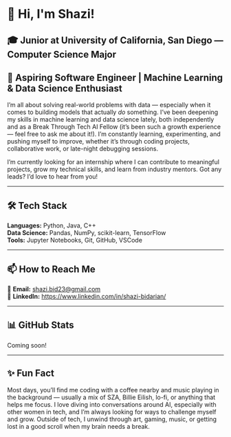 # 👋 Hi, I'm Shazi!

## 🎓 Junior at University of California, San Diego — Computer Science Major  
## 🔭 Aspiring Software Engineer | Machine Learning & Data Science Enthusiast

I’m all about solving real-world problems with data — especially when it comes to building models that actually *do* something. I’ve been deepening my skills in machine learning and data science lately, both independently and as a Break Through Tech AI Fellow (it’s been such a growth experience — feel free to ask me about it!). I’m constantly learning, experimenting, and pushing myself to improve, whether it’s through coding projects, collaborative work, or late-night debugging sessions.

I’m currently looking for an internship where I can contribute to meaningful projects, grow my technical skills, and learn from industry mentors. Got any leads? I’d love to hear from you!

---

## 🛠 Tech Stack

**Languages:** Python, Java, C++  
**Data Science:** Pandas, NumPy, scikit-learn, TensorFlow  
**Tools:** Jupyter Notebooks, Git, GitHub, VSCode

---

## 📫 How to Reach Me

📧 **Email:** shazi.bid23@gmail.com  
🔗 **LinkedIn:** https://www.linkedin.com/in/shazi-bidarian/

---

## 📊 GitHub Stats

Coming soon!

---

## ✨ Fun Fact

Most days, you’ll find me coding with a coffee nearby and music playing in the background — usually a mix of SZA, Billie Eilish, lo-fi, or anything that helps me focus. I love diving into conversations around AI, especially with other women in tech, and I’m always looking for ways to challenge myself and grow. Outside of tech, I unwind through art, gaming, music, or getting lost in a good scroll when my brain needs a break.
